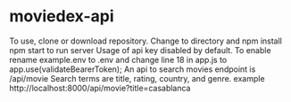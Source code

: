 # moviedex-api
To use, clone or download repository.
Change to directory and npm install
npm start to run server
Usage of api key disabled by default. To enable rename example.env to .env and change line 18 in app.js to app.use(validateBearerToken);
An api to search movies endpoint is /api/movie
Search terms are title, rating, country, and genre.
example http://localhost:8000/api/movie?title=casablanca
